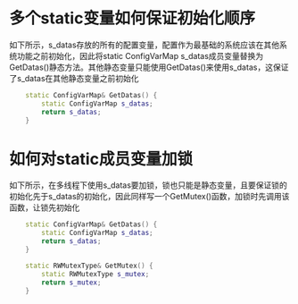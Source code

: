 # 多个static变量如何保证初始化顺序
如下所示，s_datas存放的所有的配置变量，配置作为最基础的系统应该在其他系统功能之前初始化，因此将static ConfigVarMap s_datas成员变量替换为GetDatas()静态方法。其他静态变量只能使用GetDatas()来使用s_datas，这保证了s_datas在其他静态变量之前初始化
```c++
    static ConfigVarMap& GetDatas() {
        static ConfigVarMap s_datas;
        return s_datas;
    }
```

# 如何对static成员变量加锁
如下所示，在多线程下使用s_datas要加锁，锁也只能是静态变量，且要保证锁的初始化先于s_datas的初始化，因此同样写一个GetMutex()函数，加锁时先调用该函数，让锁先初始化
```c++
    static ConfigVarMap& GetDatas() {
        static ConfigVarMap s_datas;
        return s_datas;
    }

    static RWMutexType& GetMutex() {
        static RWMutexType s_mutex;
        return s_mutex;
    }
```